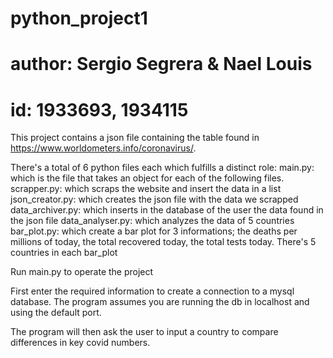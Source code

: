 # python_project1
# author: Sergio Segrera & Nael Louis
# id: 1933693, 1934115

This project contains a json file containing the table found in https://www.worldometers.info/coronavirus/. 

There's a total of 6 python files each which fulfills a distinct role:
main.py: which is the file that takes an object for each of the following files.
scrapper.py: which scraps the website and insert the data in a list
json_creator.py: which creates the json file with the data we scrapped
data_archiver.py: which inserts in the database of the user the data found in the json file
data_analyser.py: which analyzes the data of 5 countries
bar_plot.py: which create a bar plot for 3 informations; the deaths per millions of today, the total recovered today, the total tests today. There's 5 countries in each bar_plot  

Run main.py to operate the project 

First enter the required information to create a connection to a mysql database. The program assumes you are running the db in localhost and using the default port.

The program will then ask the user to input a country to compare differences in key covid numbers.